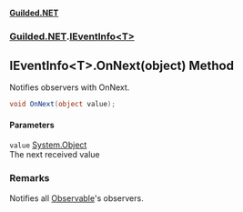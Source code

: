
#### [Guilded.NET](Guilded_NET 'Guilded_NET')
### [Guilded.NET](Guilded_NET#Guilded_NET 'Guilded.NET').[IEventInfo&lt;T&gt;](IEventInfo_T_ 'Guilded.NET.IEventInfo&lt;T&gt;')
## IEventInfo&lt;T&gt;.OnNext(object) Method
Notifies observers with OnNext.  
```csharp
void OnNext(object value);
```

#### Parameters
<a name='Guilded_NET_IEventInfo_T__OnNext(object)_value'></a>
`value` [System.Object](https://docs.microsoft.com/en-us/dotnet/api/System.Object 'System.Object')  
The next received value
  
### Remarks
Notifies all [Observable](IEventInfo_T__Observable 'Guilded.NET.IEventInfo&lt;T&gt;.Observable')'s observers.
